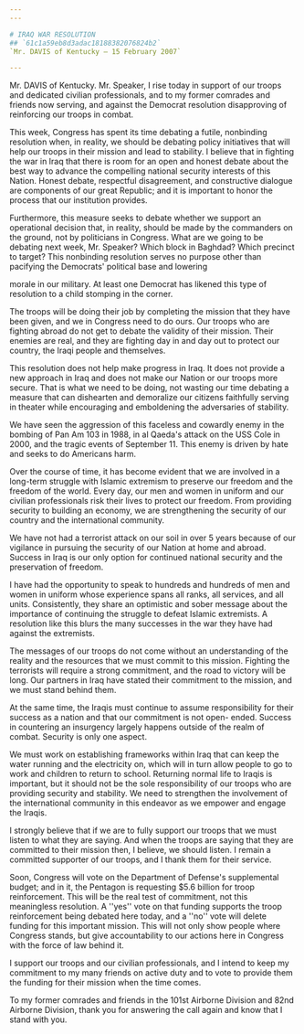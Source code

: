 ```yaml
---
---

# IRAQ WAR RESOLUTION
## `61c1a59eb8d3adac18188382076824b2`
`Mr. DAVIS of Kentucky — 15 February 2007`

---
```



Mr. DAVIS of Kentucky. Mr. Speaker, I rise today in support of our 
troops and dedicated civilian professionals, and to my former comrades 
and friends now serving, and against the Democrat resolution 
disapproving of reinforcing our troops in combat.

This week, Congress has spent its time debating a futile, nonbinding 
resolution when, in reality, we should be debating policy initiatives 
that will help our troops in their mission and lead to stability. I 
believe that in fighting the war in Iraq that there is room for an open 
and honest debate about the best way to advance the compelling national 
security interests of this Nation. Honest debate, respectful 
disagreement, and constructive dialogue are components of our great 
Republic; and it is important to honor the process that our institution 
provides.

Furthermore, this measure seeks to debate whether we support an 
operational decision that, in reality, should be made by the commanders 
on the ground, not by politicians in Congress. What are we going to be 
debating next week, Mr. Speaker? Which block in Baghdad? Which precinct 
to target? This nonbinding resolution serves no purpose other than 
pacifying the Democrats' political base and lowering


morale in our military. At least one Democrat has likened this type of 
resolution to a child stomping in the corner.

The troops will be doing their job by completing the mission that 
they have been given, and we in Congress need to do ours. Our troops 
who are fighting abroad do not get to debate the validity of their 
mission. Their enemies are real, and they are fighting day in and day 
out to protect our country, the Iraqi people and themselves.

This resolution does not help make progress in Iraq. It does not 
provide a new approach in Iraq and does not make our Nation or our 
troops more secure. That is what we need to be doing, not wasting our 
time debating a measure that can dishearten and demoralize our citizens 
faithfully serving in theater while encouraging and emboldening the 
adversaries of stability.

We have seen the aggression of this faceless and cowardly enemy in 
the bombing of Pan Am 103 in 1988, in al Qaeda's attack on the USS Cole 
in 2000, and the tragic events of September 11. This enemy is driven by 
hate and seeks to do Americans harm.

Over the course of time, it has become evident that we are involved 
in a long-term struggle with Islamic extremism to preserve our freedom 
and the freedom of the world. Every day, our men and women in uniform 
and our civilian professionals risk their lives to protect our freedom. 
From providing security to building an economy, we are strengthening 
the security of our country and the international community.

We have not had a terrorist attack on our soil in over 5 years 
because of our vigilance in pursuing the security of our Nation at home 
and abroad. Success in Iraq is our only option for continued national 
security and the preservation of freedom.

I have had the opportunity to speak to hundreds and hundreds of men 
and women in uniform whose experience spans all ranks, all services, 
and all units. Consistently, they share an optimistic and sober message 
about the importance of continuing the struggle to defeat Islamic 
extremists. A resolution like this blurs the many successes in the war 
they have had against the extremists.

The messages of our troops do not come without an understanding of 
the reality and the resources that we must commit to this mission. 
Fighting the terrorists will require a strong commitment, and the road 
to victory will be long. Our partners in Iraq have stated their 
commitment to the mission, and we must stand behind them.

At the same time, the Iraqis must continue to assume responsibility 
for their success as a nation and that our commitment is not open-
ended. Success in countering an insurgency largely happens outside of 
the realm of combat. Security is only one aspect.

We must work on establishing frameworks within Iraq that can keep the 
water running and the electricity on, which will in turn allow people 
to go to work and children to return to school. Returning normal life 
to Iraqis is important, but it should not be the sole responsibility of 
our troops who are providing security and stability. We need to 
strengthen the involvement of the international community in this 
endeavor as we empower and engage the Iraqis.

I strongly believe that if we are to fully support our troops that we 
must listen to what they are saying. And when the troops are saying 
that they are committed to their mission then, I believe, we should 
listen. I remain a committed supporter of our troops, and I thank them 
for their service.

Soon, Congress will vote on the Department of Defense's supplemental 
budget; and in it, the Pentagon is requesting $5.6 billion for troop 
reinforcement. This will be the real test of commitment, not this 
meaningless resolution. A ''yes'' vote on that funding supports the 
troop reinforcement being debated here today, and a ''no'' vote will 
delete funding for this important mission. This will not only show 
people where Congress stands, but give accountability to our actions 
here in Congress with the force of law behind it.

I support our troops and our civilian professionals, and I intend to 
keep my commitment to my many friends on active duty and to vote to 
provide them the funding for their mission when the time comes.

To my former comrades and friends in the 101st Airborne Division and 
82nd Airborne Division, thank you for answering the call again and know 
that I stand with you.